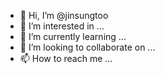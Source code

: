 - 👋 Hi, I’m @jinsungtoo
- 👀 I’m interested in ...
- 🌱 I’m currently learning ...
- 💞️ I’m looking to collaborate on ...
- 📫 How to reach me ...

<!---
jinsungtoo/jinsungtoo is a ✨ special ✨ repository because its `README.md` (this file) appears on your GitHub profile.
You can click the Preview link to take a look at your changes.
--->
